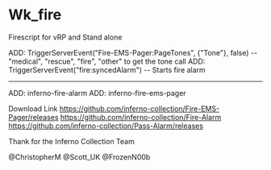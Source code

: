 # Wk_fire
Firescript for vRP and Stand alone

ADD: TriggerServerEvent("Fire-EMS-Pager:PageTones", {"Tone"}, false) -- "medical", "rescue", "fire", "other"
to get the tone call
ADD: TriggerServerEvent("fire:syncedAlarm") -- Starts fire alarm

--------------------------------------------------------------------------------------------------
ADD: inferno-fire-alarm
ADD: inferno-fire-ems-pager


Download Link
https://github.com/inferno-collection/Fire-EMS-Pager/releases
https://github.com/inferno-collection/Fire-Alarm
https://github.com/inferno-collection/Pass-Alarm/releases


Thank for the Inferno Collection Team

@ChristopherM
@Scott_UK
@FrozenN00b
